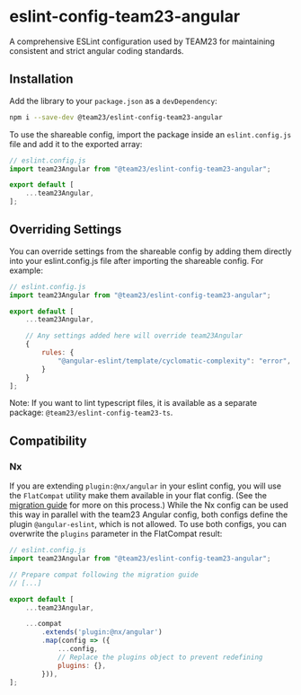 # eslint-config-team23-angular

A comprehensive ESLint configuration used by TEAM23 for maintaining consistent and strict angular coding standards.

## Installation

Add the library to your `package.json` as a `devDependency`:

```bash
npm i --save-dev @team23/eslint-config-team23-angular
```

To use the shareable config, import the package inside an `eslint.config.js` file and add it to the exported array:

```ts
// eslint.config.js
import team23Angular from "@team23/eslint-config-team23-angular";

export default [
    ...team23Angular,
];
```

## Overriding Settings

You can override settings from the shareable config by adding them directly into your eslint.config.js
file after importing the shareable config. For example:

```js
// eslint.config.js
import team23Angular from "@team23/eslint-config-team23-angular";

export default [
    ...team23Angular,

    // Any settings added here will override team23Angular
    {
        rules: {
            "@angular-eslint/template/cyclomatic-complexity": "error",
        }
    }
];
```

Note: If you want to lint typescript files, it is available as a separate package: `@team23/eslint-config-team23-ts`.

## Compatibility

### Nx

If you are extending `plugin:@nx/angular` in your eslint config, you will use the `FlatCompat` utility make them available in your flat config. (See the [migration guide](https://eslint.org/docs/latest/use/configure/migration-guide#using-eslintrc-configs-in-flat-config) for more on this process.)
While the Nx config can be used this way in parallel with the team23 Angular config, both configs define the plugin `@angular-eslint`, which is not allowed. To use both configs, you can overwrite the `plugins` parameter in the FlatCompat result:

```js
// eslint.config.js
import team23Angular from "@team23/eslint-config-team23-angular";

// Prepare compat following the migration guide
// [...]

export default [
    ...team23Angular,

    ...compat
        .extends('plugin:@nx/angular')
        .map(config => ({
            ...config,
            // Replace the plugins object to prevent redefining
            plugins: {},
        })),
];
```
